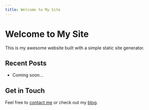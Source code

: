 ```yaml
---
title: Welcome to My Site
---
```


# Welcome to My Site

This is my awesome website built with a simple static site generator.

## Recent Posts
- Coming soon...

## Get in Touch
Feel free to [contact me](/contact) or check out my [blog](/blog). 